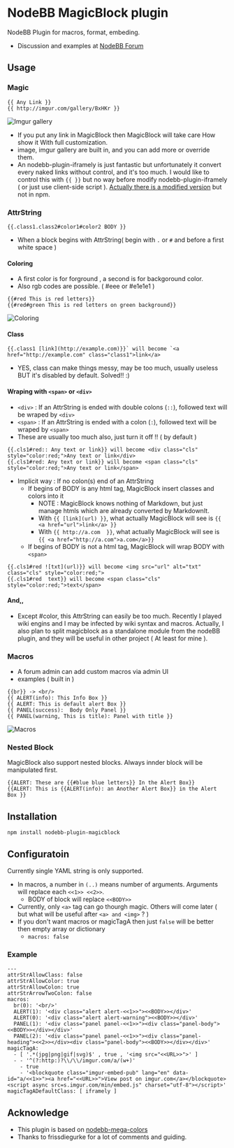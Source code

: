 # NodeBB MagicBlock plugin

NodeBB Plugin for macros, format, embeding.

* Discussion and examples at [NodeBB Forum](https://community.nodebb.org/topic/8098/some-ideas-and-on-going-development-of-new-plugin-called-magicblock)

## Usage

### Magic
```
{{ Any Link }}
{{ http://imgur.com/gallery/BxHKr }}
```
![Imgur gallery](http://i.imgur.com/HxvheyR.jpg)
* If you put any link in MagicBlock then MagicBlock will take care How show it With full customization.
* image, imgur gallery are built in, and you can add more or override them.
* An nodebb-plugin-iframely is just fantastic but unfortunately it convert every naked links without control, and it's too much.
I would like to control this with `{{ }}` but no way before modify nodebb-plugin-iframely ( or just use client-side script ).
[Actually there is a modified version](https://github.com/qgp9/nodebb-plugin-iframely) but not in npm.

### AttrString
`{{.class1.class2#color1#color2 BODY }}` 
* When a block begins with AttrString( begin with `.` or `#` and before a first white space )

#### Coloring
* A first color is for forground , a second is for backgoround color.
* Also rgb codes are possible. ( #eee or #e1e1e1 )
```
{{#red This is red letters}}
{{#red#green This is red letters on green background}}
```
![Coloring](http://i.imgur.com/awpTBc0.jpg)

#### Class
```
{{.class1 [link](http://example.com)}}` will become `<a href="http://example.com" class="class1">link</a>
```
* YES, class can make things messy, may be too much, usually useless BUT it's disabled by default. Solved!! :)

#### Wraping with `<span>` or `<div>`
* `<div>` : If an AttrString is ended with double colons (`::`), followed text will be wraped by `<div>`
* `<span>` : If an AttrString is ended with a colon (`:`), followed text will be wraped by `<span>`
* These are usually too much also, just turn it off !! ( by default )
```
{{.cls1#red:: Any text or link}} will become <div class="cls" style="color:red;">Any text or link</div>
{{.cls1#red: Any text or link}} will become <span class="cls" style="color:red;">Any text or link</span>
```
* Implicit way : If no colon(s) end of an AttrString
  * If begins of BODY is any html tag, MagicBlock insert classes and colors into it
    * NOTE : MagicBlock knows nothing of Markdown, but just manage htmls which are already converted by MarkdownIt.
    * With `{{ [link](url) }}`, what actually MagicBlock will see is `{{ <a href="url">link</a> }}`
    * With `{{ http://a.com  }}`, what actually MagicBlock will see is `{{ <a href="http://a.com">a.com</a>}}`
  * If begins of BODY is not a html tag, MagicBlock will wrap BODY with `<span>` 
```
{{.cls1#red ![txt](url)}} will become <img src="url" alt="txt" class="cls" style="color:red;">
{{.cls1#red  text}} will become <span class="cls" style="color:red;">text</span>
```
#### And,,
* Except #color, this AttrString can easily be too much. Recently I played wiki engins and I may be infected by wiki syntax and macros. Actually, I also plan to split magicblock as a standalone module from the nodeBB plugin, and they will be useful in other project ( At least for mine ).

### Macros
* A forum admin can add custom macros via admin UI
* examples ( built in )
```
{{br}} -> <br/>
{{ ALERT(info): This Info Box }}
{{ ALERT: This is default alert Box }}
{{ PANEL(success):  Body Only Panel }}
{{ PANEL(warning, This is title): Panel with title }}
```
![Macros](http://i.imgur.com/e64NYuT.jpg)

### Nested Block
MagicBlock also support nested blocks. Always innder block will be manipulated first. 
```
{{ALERT: These are {{#blue blue letters}} In the Alert Box}}
{{ALERT: This is {{ALERT(info): an Another Alert Box}} in the Alert Box }}
```

## Installation
```
npm install nodebb-plugin-magicblock
```

## Configuratoin
Currently single YAML string is only supported.
* In macros, a number in `(..)` means number of arguments. Arguments will replace each `<<1>> <<2>>`.
  * BODY of block will replace `<<BODY>>`
* Currently, only `<a>` tag can go thourgh magic. Others will come later ( but what will be useful after `<a> and <img>` ? ) 
* If you don't want macros or magicTagA then just `false` will be better then empty array or dictionary
  * `macros: false` 
### Example
```
---
attrStrAllowClass: false
attrStrAllowColor: true
attrStrAllowColon: true
attrStrArrowTwoColon: false
macros:
  br(0): '<br/>'
  ALERT(1): '<div class="alert alert-<<1>>"><<BODY>></div>'
  ALERT(0): '<div class="alert alert-warning"><<BODY>></div>'
  PANEL(1): '<div class="panel panel-<<1>>"><div class="panel-body"><<BODY>></div></div>'
  PANEL(2): '<div class="panel panel-<<1>>"><div class="panel-heading"><<2>></div><div class="panel-body"><<BODY>></div></div>'
magicTagA:
  - [ '.*(jpg|png|gif|svg)$' , true , '<img src="<<URL>>">' ]
  - - '^(?:http:)?\\/\\/imgur.com/a/(w+)'
    - true
    - '<blockquote class="imgur-embed-pub" lang="en" data-id="a/<<1>>"><a href="<<URL>>">View post on imgur.com</a></blockquote><script async src=s.imgur.com/min/embed.js" charset="utf-8"></script>'
magicTagADefaultClass: [ iframely ]
```

## Acknowledge
* This plugin is based on [nodebb-mega-colors](https://github.com/MegaGM/nodebb-plugin-mega-colors)
* Thanks to frissdiegurke for a lot of comments and guiding.

